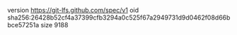version https://git-lfs.github.com/spec/v1
oid sha256:26428b52cf4a37399cfb3294a0c525f67a2949731d9d0462f08d66bbce57251a
size 9188
